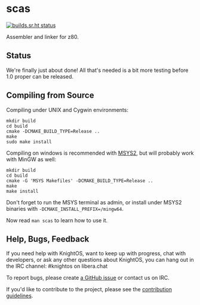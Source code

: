 # scas

[![builds.sr.ht status](https://builds.sr.ht/~maxleiter/scas/commits.svg)](https://builds.sr.ht/~maxleiter/scas/commits?)


Assembler and linker for z80.

## Status

We're finally just about done! All that's needed is a bit more testing before
1.0 proper can be released.

## Compiling from Source

Compiling under UNIX and Cygwin environments:

    mkdir build
    cd build
    cmake -DCMAKE_BUILD_TYPE=Release ..
    make
    sudo make install

Compiling on windows is recommended with [MSYS2](https://msys2.github.io/),
but will probably work with MinGW as well:

    mkdir build
    cd build
    cmake -G 'MSYS Makefiles' -DCMAKE_BUILD_TYPE=Release ..
    make
    make install

Don't forget to run the MSYS terminal as admin, or install under
MSYS2 binaries with `-DCMAKE_INSTALL_PREFIX=/mingw64`.

Now read `man scas` to learn how to use it.

## Help, Bugs, Feedback

If you need help with KnightOS, want to keep up with progress, chat with
developers, or ask any other questions about KnightOS, you can hang out in the
IRC channel: #knightos on libera.chat

To report bugs, please create [a GitHub issue](https://github.com/KnightOS/KnightOS/issues/new) or contact us on IRC.

If you'd like to contribute to the project, please see the [contribution guidelines](http://www.knightos.org/contributing).
